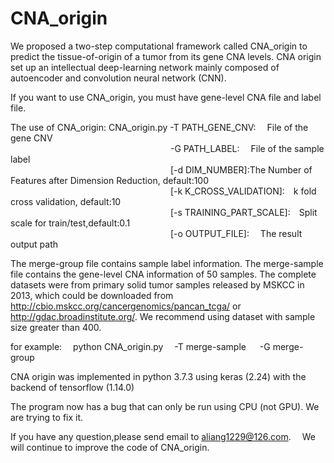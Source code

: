 # CNA_origin



We proposed a two-step computational framework called CNA_origin to predict the tissue-of-origin of a tumor from its gene CNA levels. CNA origin set up an intellectual deep-learning network mainly composed of autoencoder and convolution neural network (CNN).


If you want to use CNA_origin, you must have gene-level CNA file and label file.

The use of CNA_origin:
CNA_origin.py  -T PATH_GENE_CNV:        &emsp;File of the gene CNV   <br/>
&emsp;&emsp;&emsp;&emsp;&emsp;&emsp;&emsp;&emsp;&emsp;&emsp;&emsp;&emsp;&emsp;&emsp;&emsp;&emsp;&emsp;&emsp;             -G PATH_LABEL:  &emsp;File of the sample label  <br/>
&emsp;&emsp;&emsp;&emsp;&emsp;&emsp;&emsp;&emsp;&emsp;&emsp;&emsp;&emsp;&emsp;&emsp;&emsp;&emsp;&emsp;&emsp;                 [-d DIM_NUMBER]:The Number of Features after Dimension Reduction, default:100     <br/>
&emsp;&emsp;&emsp;&emsp;&emsp;&emsp;&emsp;&emsp;&emsp;&emsp;&emsp;&emsp;&emsp;&emsp;&emsp;&emsp;&emsp;&emsp;                 [-k K_CROSS_VALIDATION]:&emsp;k fold cross validation, default:10      <br/>
&emsp;&emsp;&emsp;&emsp;&emsp;&emsp;&emsp;&emsp;&emsp;&emsp;&emsp;&emsp;&emsp;&emsp;&emsp;&emsp;&emsp;&emsp;                 [-s TRAINING_PART_SCALE]:&emsp;Split scale for train/test,default:0.1      <br/>
&emsp;&emsp;&emsp;&emsp;&emsp;&emsp;&emsp;&emsp;&emsp;&emsp;&emsp;&emsp;&emsp;&emsp;&emsp;&emsp;&emsp;&emsp;                [-o OUTPUT_FILE]: &emsp;The result output path         <br/>



The merge-group file contains sample label information. The merge-sample file contains the gene-level CNA information of 50 samples. The complete datasets were from primary solid tumor samples released by MSKCC in 2013, which could be downloaded from http://cbio.mskcc.org/cancergenomics/pancan_tcga/ or http://gdac.broadinstitute.org/.  We recommend using dataset with  sample size greater than 400. <br/>


for example:&emsp; python CNA_origin.py &emsp;-T merge-sample &emsp; -G merge-group  <br/>

CNA origin was implemented in python 3.7.3 using keras (2.24) with the backend of tensorflow (1.14.0)   <br/>

The program now has a bug that can only be run using CPU (not GPU). We are trying to fix it.

If you have any question,please send email to aliang1229@126.com.&emsp; We will continue to improve the code of CNA_origin.


